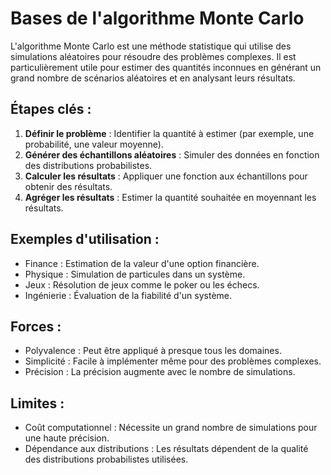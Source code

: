 # Bases de l'algorithme Monte Carlo 

L'algorithme Monte Carlo est une méthode statistique qui utilise des simulations aléatoires pour résoudre des problèmes complexes. 
Il est particulièrement utile pour estimer des quantités inconnues en générant un grand nombre de scénarios aléatoires et en analysant leurs résultats.

## Étapes clés : 

1. **Définir le problème** : Identifier la quantité à estimer (par exemple, une probabilité, une valeur moyenne).
2. **Générer des échantillons aléatoires** : Simuler des données en fonction des distributions probabilistes.
3. **Calculer les résultats** : Appliquer une fonction aux échantillons pour obtenir des résultats.
4. **Agréger les résultats** : Estimer la quantité souhaitée en moyennant les résultats.

## Exemples d'utilisation : 

 * Finance : Estimation de la valeur d'une option financière.
 * Physique : Simulation de particules dans un système.
 * Jeux : Résolution de jeux comme le poker ou les échecs.
 * Ingénierie : Évaluation de la fiabilité d'un système. 

## Forces : 

 * Polyvalence : Peut être appliqué à presque tous les domaines.
 * Simplicité : Facile à implémenter même pour des problèmes complexes.
 * Précision : La précision augmente avec le nombre de simulations.

## Limites : 

 * Coût computationnel : Nécessite un grand nombre de simulations pour une haute précision.
 * Dépendance aux distributions : Les résultats dépendent de la qualité des distributions probabilistes utilisées.


